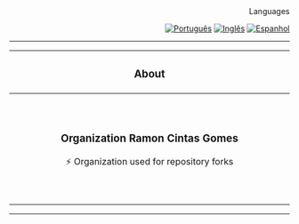 <div align="right">
	<spam>Languages</spam>
 
  [![Português](https://flagsapi.com/BR/flat/32.png)](https://github.com/RamonCintasGomes/.github/blob/main/profile/README.md)
  [![Inglês](https://flagsapi.com/US/flat/32.png)](https://github.com/RamonCintasGomes/.github/blob/main/profile/README_EN.md)
  [![Espanhol](https://flagsapi.com/ES/flat/32.png)](https://github.com/RamonCintasGomes/.github/blob/main/profile/README_ES.md)
  
</div>

---

<table>
	<thead>
		<tr>
			<th colspan="2" width="2000"><h3>About</h3></th>
		</tr>
	</thead>
	<tbody>
		<tr>
			<td align="center" valign="center" width="200" height="200">
				<h3>Organization Ramon Cintas Gomes</h3>
				<p>⚡ Organization used for repository forks</p>
			</td>
		</tr>
	</tbody>
</table>

---
